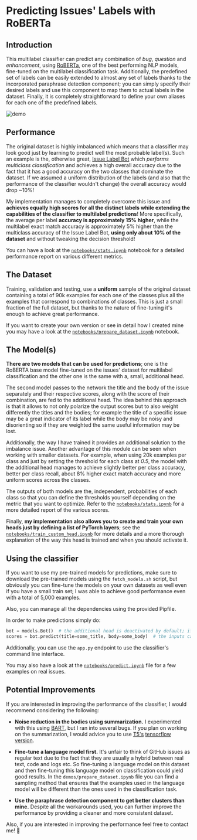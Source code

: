 # Predicting Issues' Labels with RoBERTa

## Introduction
This multilabel classifier can predict any combination of *bug*, *question* and *enhancement*, using [RoBERTa](https://arxiv.org/abs/1907.11692), one of the best performing NLP models, fine-tuned on the multilabel classification task. Additionally, the predefined set of labels can be easily extended to almost any set of labels thanks to the incorporated paraphrase detection component; you can simply specify their desired labels and use this component to map them to actual labels in the dataset. Finally, it is completely straightforward to define your own aliases for each one of the predefined labels. 


![demo](https://github.com/GiorgosKarantonis/images/blob/master/label_bot/demo.gif)


## Performance
The original dataset is highly imbalanced which means that a classifier may look good just by learning to predict well the most probable label(s). Such an example is the, otherwise great, [Issue Label Bot](https://github.com/machine-learning-apps/Issue-Label-Bot) which *performs multiclass classification* and achieves a high overall accuracy due to the fact that it has a good accuracy on the two classes that dominate the dataset. If we assumed a uniform distribution of the labels (and also that the performance of the classifier wouldn't change) the overall accuracy would drop ~10%! 

My implementation manages to completely overcome this issue and **achieves equally high scores for all the distinct labels while extending the capabilities of the classifier to multilabel predictions**! More specifically, the average per label **accuracy is approximately 15% higher**, while the multilabel exact match accuracy is approximately 5% higher than the multiclass accuracy of the Issue Label Bot, **using only about 10% of the dataset** and without tweaking the decision threshold! 

You can have a look at the [`notebooks/stats.ipynb`](https://github.com/GiorgosKarantonis/Github-Issues-Classifier/blob/master/notebooks/stats.ipynb) notebook for a detailed performance report on various different metrics. 


## The Dataset
Training, validation and testing, use a **uniform** sample of the original dataset containing a total of 90k examples for each one of the classes plus all the examples that correspond to combinations of classes. This is just a small fraction of the full dataset, but thanks to the nature of fine-tuning it's enough to achieve great performance. 

If you want to create your own version or see in detail how I created mine you may have a look at the [`notebooks/prepare_dataset.ipynb`](https://github.com/GiorgosKarantonis/Github-Issues-Classifier/blob/master/notebooks/prepare%20dataset.ipynb) notebook. 


## The Model(s)
**There are two models that can be used for predictions**; one is the RoBERTA base model fine-tuned on the issues' dataset for multilabel classification and the other one is the same with a, small, additional head. 

The second model passes to the network the title and the body of the issue separately and their respective scores, along with the score of their combination, are fed to the additional head. The idea behind this approach is that it allows to not only polarize the output scores but to also weight differently the titles and the bodies; for example the title of a specific issue may be a great indicator of its label while the body may be noisy and disorienting so if they are weighted the same useful information may be lost. 

Additionally, the way I have trained it provides an additional solution to the imbalance issue. Another advantage of this module can be seen when working with smaller datasets. For example, when using 20k examples per class and just by setting the threshold for each class at *0.5*, the model with the additional head manages to achieve slightly better per class accuracy, better per class recall, about 8% higher exact match accuracy and more uniform scores across the classes. 

The outputs of both models are the, independent, probabilities of each class so that you can define the thresholds yourself depending on the metric that you want to optimize. Refer to the [`notebooks/stats.ipynb`](https://github.com/GiorgosKarantonis/Github-Issues-Classifier/blob/master/notebooks/stats.ipynb) for a more detailed report of the various scores. 

Finally, **my implementation also allows you to create and train your own heads just by defining a list of PyTorch layers**; see the [`notebooks/train_custom_head.ipynb`](https://github.com/GiorgosKarantonis/Github-Issues-Classifier/blob/master/notebooks/train_custom_head.ipynb) for more details and a more thorough explanation of the way this head is trained and when you should activate it.


## Using the classifier
If you want to use my pre-trained models for predictions, make sure to download the pre-trained models using the `fetch_models.sh` script, but obviously you can fine-tune the models on your own datasets as well even if you have a small train set; I was able to achieve good performance even with a total of 5,000 examples. 

Also, you can manage all the dependencies using the provided Pipfile. 

In order to make predictions simply do:

```python
bot = models.Bot()  # the additional head is deactivated by default; if you want to use it just pass use_head=True
scores = bot.predict(title=some_title, body=some_body)  # the inputs can be a single string, a list of strings, a pd.Series object or a pd.DataFrame object
```
Additionally, you can use the `app.py` endpoint to use the classifier's command line interface. 

You may also have a look at the [`notebooks/predict.ipynb`](https://github.com/GiorgosKarantonis/Github-Issues-Classifier/blob/master/notebooks/predict.ipynb) file for a few examples on real issues. 


## Potential Improvements
If you are interested in improving the performance of the classifier, I would recommend considering the following: 

* **Noise reduction in the bodies using summarization.** I experimented with this using [BART](https://arxiv.org/abs/1910.13461), but I ran into several bugs. If you plan on working on the summarization, I would advice you to use [T5's](https://arxiv.org/abs/1910.10683) [tensorflow version](https://huggingface.co/transformers/model_doc/t5.html#tft5forconditionalgeneration). 

* **Fine-tune a language model first.** It's unfair to think of GitHub issues as regular text due to the fact that they are usually a hybrid between real text, code and logs etc. So fine-tuning a language model on this dataset and then fine-tuning this language model on classification could yield good results. In the `demos/prepare_dataset.ipynb` file you can find a sampling method that ensures that the examples used in the language model will be different than the ones used in the classification task. 

* **Use the paraphrase detection component to get better clusters than mine.** Despite all the workarounds used, you can further improve the performance by providing a cleaner and more consistent dataset. 

Also, if you are interested in improving the performance feel free to contact me! 🙂 
